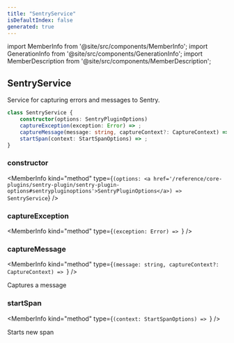 ```yaml
---
title: "SentryService"
isDefaultIndex: false
generated: true
---
```

<!-- This file was generated from the Vendure source. Do not modify. Instead, re-run the "docs:build" script -->
import MemberInfo from '@site/src/components/MemberInfo';
import GenerationInfo from '@site/src/components/GenerationInfo';
import MemberDescription from '@site/src/components/MemberDescription';


## SentryService

<GenerationInfo sourceFile="packages/sentry-plugin/src/sentry.service.ts" sourceLine="13" packageName="@vendure/sentry-plugin" />

Service for capturing errors and messages to Sentry.

```ts title="Signature"
class SentryService {
    constructor(options: SentryPluginOptions)
    captureException(exception: Error) => ;
    captureMessage(message: string, captureContext?: CaptureContext) => ;
    startSpan(context: StartSpanOptions) => ;
}
```

<div className="members-wrapper">

### constructor

<MemberInfo kind="method" type={`(options: <a href='/reference/core-plugins/sentry-plugin/sentry-plugin-options#sentrypluginoptions'>SentryPluginOptions</a>) => SentryService`}   />


### captureException

<MemberInfo kind="method" type={`(exception: Error) => `}   />


### captureMessage

<MemberInfo kind="method" type={`(message: string, captureContext?: CaptureContext) => `}   />

Captures a message
### startSpan

<MemberInfo kind="method" type={`(context: StartSpanOptions) => `}   />

Starts new span


</div>
